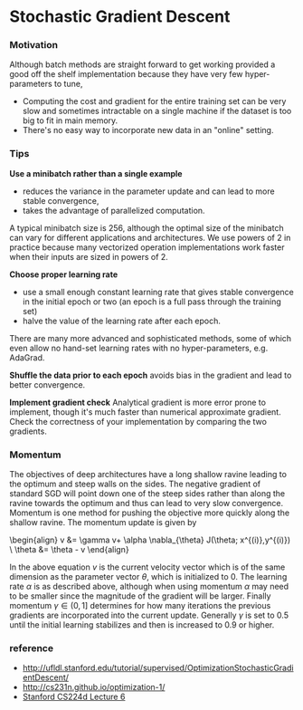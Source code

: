 # Stochastic Gradient Descent

### Motivation
Although batch methods are straight forward to get working provided a good off the shelf implementation because they have very few hyper-parameters to tune,
* Computing the cost and gradient for the entire training set can be very slow and sometimes intractable on a single machine if the dataset is too big to fit in main memory.
* There's no easy way to incorporate new data in an "online" setting.

### Tips
**Use a minibatch rather than a single example**
* reduces the variance in the parameter update and can lead to more stable convergence, 
* takes the advantage of parallelized computation. 

A typical minibatch size is 256, although the optimal size of the minibatch can vary for different applications and architectures. We use powers of 2 in practice because many vectorized operation implementations work faster when their inputs are sized in powers of 2. 

**Choose proper learning rate**
* use a small enough constant learning rate that gives stable convergence in the initial epoch or two (an epoch is a full pass through the training set)
* halve the value of the learning rate after each epoch.

There are many more advanced and sophisticated methods, some of which even allow no hand-set learning rates with no hyper-parameters, e.g. AdaGrad.

**Shuffle the data prior to each epoch**
avoids bias in the gradient and lead to better convergence.

**Implement gradient check**
Analytical gradient is more error prone to implement, though it's much faster than numerical approximate gradient. Check the correctness of your implementation by comparing the two gradients.


### Momentum
The objectives of deep architectures have a long shallow ravine leading to the optimum and steep walls on the sides. The negative gradient of standard SGD will point down one of the steep sides rather than along the ravine towards the optimum and thus can lead to very slow convergence. 
Momentum is one method for pushing the objective more quickly along the shallow ravine. The momentum update is given by

\begin{align}
v &= \gamma v+ \alpha \nabla_{\theta} J(\theta; x^{(i)},y^{(i)}) \\
\theta &= \theta - v
\end{align}

In the above equation $v$ is the current velocity vector which is of the same dimension as the parameter vector $\theta$, which is initialized to 0. The learning rate $\alpha$ is as described above, although when using momentum $\alpha$ may need to be smaller since the magnitude of the gradient will be larger. Finally momentum $\gamma \in (0,1]$ determines for how many iterations the previous gradients are incorporated into the current update. Generally $\gamma$ is set to 0.5 until the initial learning stabilizes and then is increased to 0.9 or higher.

### reference
- http://ufldl.stanford.edu/tutorial/supervised/OptimizationStochasticGradientDescent/
- http://cs231n.github.io/optimization-1/
- [Stanford CS224d Lecture 6](http://cs224d.stanford.edu/lectures/CS224d-Lecture6.pdf)